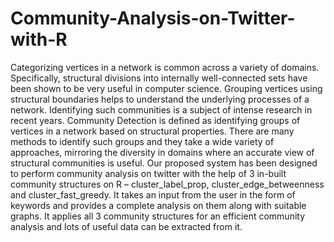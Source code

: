 # Community-Analysis-on-Twitter-with-R
Categorizing vertices in a network is common across a variety of domains. Specifically, structural divisions into internally well-connected sets have been shown to be very useful in computer science. Grouping vertices using structural boundaries helps to understand the underlying processes of a network. Identifying such communities is a subject of intense research in recent years. Community Detection is defined as identifying groups of vertices in a network based on structural properties. There are many methods to identify such groups and they take a wide variety of approaches, mirroring the diversity in domains where an accurate view of structural communities is useful. Our proposed system has been designed to perform community analysis on twitter with the help of 3 in-built community structures on R – cluster_label_prop, cluster_edge_betweenness and cluster_fast_greedy. It takes an input from the user in the form of keywords and provides a complete analysis on them along with suitable graphs. It applies all 3 community structures for an efficient community analysis and lots of useful data can be extracted from it. 
